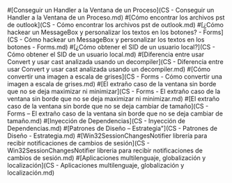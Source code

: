 #[Conseguir un Handler a la Ventana de un Proceso](CS - Conseguir un Handler a la Ventana de un Proceso.md)
#[Cómo encontrar los archivos pst de outlook](CS - Cómo encontrar los archivos pst de outlook.md)
#[¿Cómo hackear un MessageBox y personalizar los textos en los botones? - Forms](CS - Cómo hackear un MessageBox y personalizar los textos en los botones - Forms.md)
#[¿Cómo obtener el SID de un usuario local?](CS - Cómo obtener el SID de un usuario local.md)
#[Diferencia entre usar Convert y usar cast analizada usando un decompiler](CS - Diferencia entre usar Convert y usar cast analizada usando un decompiler.md)
#[Cómo convertir una imagen a escala de grises](CS - Forms - Cómo convertir una imagen a escala de grises.md)
#[El extraño caso de la ventana sin borde que no se deja maximizar ni minimizar](CS - Forms - El extraño caso de la ventana sin borde que no se deja maximizar ni minimizar.md)
#[El extraño caso de la ventana sin borde que no se deja cambiar de tamaño](CS - Forms – El extraño caso de la ventana sin borde que no se deja cambiar de tamaño.md)
#[Inyección de Dependencias](CS - Inyección de Dependencias.md)
#[Patrones de Diseño – Estrategia"](CS - Patrones de Diseño - Estrategia.md)
#[Win32SessionChangesNotifier librería para recibir notificaciones de cambios de sesión](CS - Win32SessionChangesNotifier libreria para recibir notificaciones de cambios de sesión.md)
#[Aplicaciones multilenguaje, globalización y localización](CS - Aplicaciones multilenguaje, globalización y localización.md)
